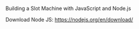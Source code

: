 Building a Slot Machine with JavaScript and Node.js 

Download Node JS: https://nodejs.org/en/download/
